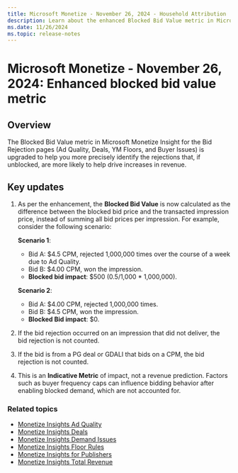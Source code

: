 ```yaml
---
title: Microsoft Monetize - November 26, 2024 - Household Attribution
description: Learn about the enhanced Blocked Bid Value metric in Microsoft Monetize Insight, helping identify impactful bid rejections to increase revenue.
ms.date: 11/26/2024
ms.topic: release-notes
---
```


# Microsoft Monetize - November 26, 2024: Enhanced blocked bid value metric

## Overview

The Blocked Bid Value metric in Microsoft Monetize Insight for the Bid Rejection pages (Ad Quality, Deals, YM Floors, and Buyer Issues) is upgraded to help you more precisely identify the rejections that, if unblocked, are more likely to help drive increases in revenue.

## Key updates

1. As per the enhancement, the **Blocked Bid Value** is now calculated as the difference between the blocked bid price and the transacted impression price, instead of summing all bid prices per impression.
   For example, consider the following scenario:


    **Scenario 1**:

     - Bid A: $4.5 CPM, rejected 1,000,000 times over the course of a week due to Ad Quality.
     - Bid B: $4.00 CPM, won the impression.
     - **Blocked bid impact**: $500 (0.5/1,000 * 1,000,000).
  
    **Scenario 2**:

    - Bid A: $4.00 CPM, rejected 1,000,000 times.
    - Bid B: $4.5 CPM, won the impression.
    - **Blocked Bid impact**: $0.
  
2. If the bid rejection occurred on an impression that did not deliver, the bid rejection is not counted.
3. If the bid is from a PG deal or GDALI that bids on a CPM, the bid rejection is not counted.
4. This is an **Indicative Metric** of impact, not a revenue prediction. Factors such as buyer frequency caps can influence bidding behavior after enabling blocked demand, which are not accounted for.

### Related topics

- [Monetize Insights Ad Quality](monetize-insights-ad-quality.md)
- [Monetize Insights Deals](monetize-insights-deals.md)
- [Monetize Insights Demand Issues](monetize-insights-demand-issues.md)
- [Monetize Insights Floor Rules](monetize-insights-floor-rules.md)
- [Monetize Insights for Publishers](monetize-insights-for-publishers.md)
- [Monetize Insights Total Revenue](monetize-insights-total-revenue.md)